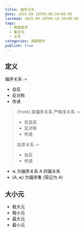 ```yaml
---
title: 偏序关系
date: 2025-09-10T09:08:54+08:00
lastmod: 2025-09-10T09:14:39+08:00
tags:
  - 离散数学
  - 集合论
  - 关系
categories: 离散数学
publish: true
---
```


## 定义

偏序关系 $:=$
- 自反
- 反对称
- 传递

>[!note] 类偏序关系
>严格序关系 $:=$
>- 反自反
>- 反对称
>- 传递
>
>拟序关系 $:=$
>- 自反
>- 传递

-  $\preceq$ 为偏序关系 $A$  的偏关系
- $(A,\preceq)$ 为偏序集 (简记为 $A$)

## 大小元

- 极大元
- 极小元
- 最大元
- 最小元